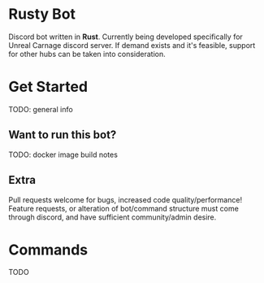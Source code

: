 # Rusty Bot

Discord bot written in **Rust**. Currently being developed specifically for Unreal Carnage discord server. If demand exists and it's feasible, support for other hubs can be taken into consideration.


# Get Started

TODO: general info

## Want to run this bot?

TODO: docker image build notes

## Extra

Pull requests welcome for bugs, increased code quality/performance!
Feature requests, or alteration of bot/command structure must come through discord, and have sufficient community/admin desire.


# Commands

TODO
